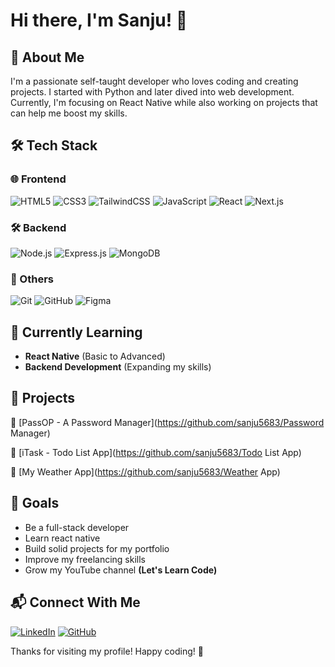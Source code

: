 # Hi there, I'm Sanju! 👋

## 🚀 About Me
I'm a passionate self-taught developer who loves coding and creating projects. I started with Python and later dived into web development. Currently, I'm focusing on React Native while also working on projects that can help me boost my skills.

## 🛠 Tech Stack

### 🌐 Frontend
![HTML5](https://img.shields.io/badge/HTML5-E34F26?style=for-the-badge&logo=html5&logoColor=white)
![CSS3](https://img.shields.io/badge/CSS3-1572B6?style=for-the-badge&logo=css3&logoColor=white)
![TailwindCSS](https://img.shields.io/badge/TailwindCSS-06B6D4?style=for-the-badge&logo=tailwindcss&logoColor=white)
![JavaScript](https://img.shields.io/badge/JavaScript-F7DF1E?style=for-the-badge&logo=javascript&logoColor=black)
![React](https://img.shields.io/badge/React-61DAFB?style=for-the-badge&logo=react&logoColor=black)
![Next.js](https://img.shields.io/badge/Next.js-000000?style=for-the-badge&logo=next.js&logoColor=white)

### 🛠️ Backend
![Node.js](https://img.shields.io/badge/Node.js-339933?style=for-the-badge&logo=node.js&logoColor=white)
![Express.js](https://img.shields.io/badge/Express.js-000000?style=for-the-badge&logo=express&logoColor=white)
![MongoDB](https://img.shields.io/badge/MongoDB-47A248?style=for-the-badge&logo=mongodb&logoColor=white)

### 🛑 Others
![Git](https://img.shields.io/badge/Git-F05032?style=for-the-badge&logo=git&logoColor=white)
![GitHub](https://img.shields.io/badge/GitHub-181717?style=for-the-badge&logo=github&logoColor=white)
![Figma](https://img.shields.io/badge/Figma-F24E1E?style=for-the-badge&logo=figma&logoColor=white)


## 🌱 Currently Learning
- **React Native** (Basic to Advanced)
- **Backend Development** (Expanding my skills)

## 📌 Projects
🔹 [PassOP - A Password Manager](https://github.com/sanju5683/Password Manager)

🔹 [iTask - Todo List App](https://github.com/sanju5683/Todo List App)


🔹 [My Weather App](https://github.com/sanju5683/Weather App)



## 🎯 Goals
- Be a full-stack developer
- Learn react native
- Build solid projects for my portfolio
- Improve my freelancing skills
- Grow my YouTube channel **(Let's Learn Code)**

## 📬 Connect With Me

[![LinkedIn](https://img.shields.io/badge/-LinkedIn-blue?style=flat&logo=Linkedin&logoColor=white)](https://www.linkedin.com/in/sanju-dev/)
[![GitHub](https://img.shields.io/badge/-GitHub-black?style=flat&logo=github)](https://github.com/sanju5683)


Thanks for visiting my profile! Happy coding! 🚀

